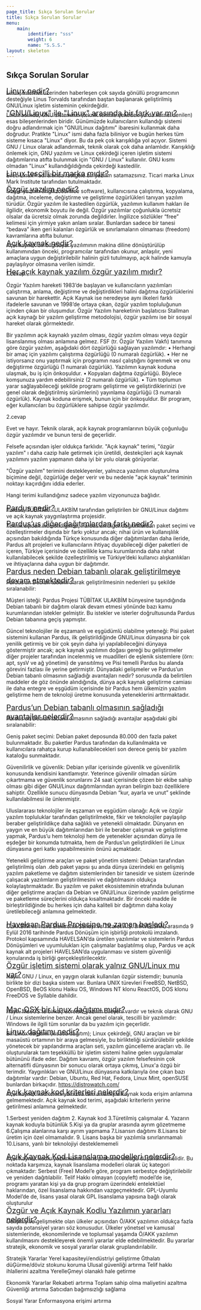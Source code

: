 ```yaml
---
page_title: Sıkça Sorulan Sorular
title: Sıkça Sorulan Sorular
menu:
    main:
        identifier: "sss"
        weight: 6
        name: "S.S.S."
layout: skeleton
---
```


<section id="content">
   <div class="container">
      <div class="row egitim-row" id="sss">
         <div class="col-12 mt-2 mb-4">
            <h2 class="mb-4 float-left">Sıkça Sorulan Sorular</h2>
         </div>
         <div class="col-12">
            <a href="#" class="collapsed d-block w-100 p-2 float-left mb-3 egitim-box" data-toggle="collapse" data-target="#s1">
                <span class="float-left mt-md-2 mt-0 pl-2 pb-2" style="font-size: 20px;">
                    Linux nedir?
                </span>
                <i class="feather-chevron-down fa-lg mr-3 float-right mt-3"></i>
            </a>
            <div class="collapse float-left w-100" style="margin-top:-1rem!important" id="s1" data-parent="#sss">
                <div class="card card-body mb-3">
                  Linux, Internet üzerinden haberleşen çok sayıda gönüllü programcının desteğiyle Linus Torvalds tarafından baştan başlanarak geliştirilmiş GNU/Linux işletim sisteminin çekirdeğidir.
                </div>
            </div>
         </div>
         <div class="col-12">
         <a href="#" class="collapsed d-block w-100 p-2 float-left mb-3 egitim-box" data-toggle="collapse" data-target="#s3">
             <span class="float-left mt-md-2 mt-0 pl-2 pb-2" style="font-size: 20px;">
               "GNU/Linux" ile "Linux" arasında bir fark var mı?
             </span>
             <i class="feather-chevron-down fa-lg mr-3 float-right mt-3"></i>
         </a>
         <div class="collapse float-left w-100" style="margin-top:-1rem!important" id="s3" data-parent="#sss">
             <div class="card card-body mb-3">
               Linux aslında, GNU sisteminin (teknik terimle çekirdek ya da kernel denilen) esas bileşenlerinden biridir. Günümüzde kullanıcıların kullandığı sistemi doğru adlandırmak için "GNU/Linux dağıtımı" ibaresini kullanmak daha doğrudur.
               Pratikte "Linux" ismi daha fazla biliniyor ve bugün herkes tüm sisteme kısaca "Linux" diyor. Bu da pek çok karışıklığa yol açıyor.
               Sistemi GNU / Linux olarak adlandırmak, teknik olarak çok daha anlamlıdır.
               Karışıklığı önlemek için, GNU yazılımı ve Linux çekirdeği içeren işletim sistemi dağıtımlarına atıfta bulunmak için "GNU / Linux" kullanılır. GNU kısmı olmadan "Linux" kullandığıldığında çekirdeği kastedilir.
             </div>
         </div>
         </div>
         <div class="col-12">
            <a href="#" class="collapsed d-block w-100 p-2 float-left mb-3 egitim-box" data-toggle="collapse" data-target="#s4">
                <span class="float-left mt-md-2 mt-0 pl-2 pb-2" style="font-size: 20px;">
                  Linux tescilli bir marka mıdır?
                </span>
                <i class="feather-chevron-down fa-lg mr-3 float-right mt-3"></i>
            </a>
            <div class="collapse float-left w-100" style="margin-top:-1rem!important" id="s4" data-parent="#sss">
                <div class="card card-body mb-3">
                  Evet. Linux® adı altında rastgele bir yazılım satamazsınız. Ticari marka Linux Mark Institute tarafından tutulmaktadır.
                </div>
            </div>
         </div>
         <div class="col-12">
            <a href="#" class="collapsed d-block w-100 p-2 float-left mb-3 egitim-box" data-toggle="collapse" data-target="#s5">
                <span class="float-left mt-md-2 mt-0 pl-2 pb-2" style="font-size: 20px;">
                  Özgür yazılım nedir?
                </span>
                <i class="feather-chevron-down fa-lg mr-3 float-right mt-3"></i>
            </a>
            <div class="collapse float-left w-100" style="margin-top:-1rem!important" id="s5" data-parent="#sss">
                <div class="card card-body mb-3">
                  Özgür yazılım (İngilizcesi free software), kullanıcısına çalıştırma, kopyalama, dağıtma, inceleme, değiştirme ve geliştirme özgürlükleri tanıyan yazılım türüdür. Özgür yazılım ile kastedilen özgürlük, yazılımın kullanım hakları ile ilgilidir, ekonomik boyutu ile değil. Özgür yazılımlar çoğunlukla ücretsiz olsalar da ücretsiz olmak zorunda değildirler. İngilizce sözlükler “free” kelimesi için yirmiye yakın anlam sıralar. Bunlardan sadece bir tanesi “bedava” iken geri kalanları özgürlük ve sınırlamaların olmaması (freedom) kavramlarına atıfta bulunur.
                </div>
            </div>
         </div>
         <div class="col-12">
            <a href="#" class="collapsed d-block w-100 p-2 float-left mb-3 egitim-box" data-toggle="collapse" data-target="#s6">
                <span class="float-left mt-md-2 mt-0 pl-2 pb-2" style="font-size: 20px;">
                  Açık kaynak nedir?
                </span>
                <i class="feather-chevron-down fa-lg mr-3 float-right mt-3"></i>
            </a>
            <div class="collapse float-left w-100" style="margin-top:-1rem!important" id="s6" data-parent="#sss">
                <div class="card card-body mb-3">
                  Açık kaynak bir bilgisayar yazılımının makina diline dönüştürülüp kullanımından önceki, programcılar tarafından okunur, anlaşılır, yeni amaçlara uygun değiştirilebilir halinin gizli tutulmayıp, açık halinde kamuyla paylaşılıyor olmasına verilen isimdir. 
                </div>
            </div>
         </div>
         <div class="col-12">
            <a href="#" class="collapsed d-block w-100 p-2 float-left mb-3 egitim-box" data-toggle="collapse" data-target="#s7">
                <span class="float-left mt-md-2 mt-0 pl-2 pb-2" style="font-size: 20px;">
                  Her açık kaynak yazılım özgür yazılım mıdır?
                </span>
                <i class="feather-chevron-down fa-lg mr-3 float-right mt-3"></i>
            </a>
            <div class="collapse float-left w-100" style="margin-top:-1rem!important" id="s7" data-parent="#sss">
                <div class="card card-body mb-3">
                  1.cevap

Özgür Yazılım hareketi 1983’de başlayan ve kullanıcıların yazılımları çalıştırma, anlama, değiştirme ve değiştirdikleri halini dağıtma özgürlüklerini savunan bir harekettir. Açık Kaynak ise neredeyse aynı ilkeleri farklı ifadelerle savunan ve 1998’de ortaya çıkan, özgür yazılım topluluğunun içinden çıkan bir oluşumdur. Özgür Yazılım hareketinin başlatıcısı Stallman açık kaynağı bir yazılım geliştirme metodolojisi, özgür yazılımı ise bir sosyal hareket olarak görmektedir.

Bir yazılımın açık kaynaklı yazılım olması, özgür yazılım olması veya özgür lisanslanmış olması anlamına gelmez. FSF (tr. Özgür Yazılım Vakfı) tanımına göre özgür yazılım, aşağıdaki dört özgürlüğü sağlayan yazılımdır:
    • Herhangi bir amaç için yazılımı çalıştırma özgürlüğü (0 numaralı özgürlük).
    • Her ne istiyorsanız onu yaptırmak için programın nasıl çalıştığını ögrenmek ve onu değiştirme özgürlüğü (1 numaralı özgürlük). Yazılımın kaynak koduna ulaşmak, bu iş için önkoşuldur.
    • Kopyaları dağıtma özgürlüğü. Böylece komşunuza yardım edebilirsiniz (2 numaralı özgürlük).
    • Tüm toplumun yarar sağlayabileceği şekilde programı geliştirme ve geliştirdiklerinizi (ve genel olarak değiştirilmiş sürümlerini) yayınlama özgürlüğü (3 numaralı özgürlük). Kaynak koduna erişmek, bunun için bir önkoşuldur.
Bir program, eğer kullanıcıları bu özgürlüklere sahipse özgür yazılımdır.


2.cevap

Evet ve hayır. Teknik olarak, açık kaynak programlarının büyük çoğunluğu özgür yazılımdır ve bunun tersi de geçerlidir.

Felsefe açısından işler oldukça farklıdır. "Açık kaynak" terimi, "özgür yazılım" ı daha cazip hale getirmek için üretildi, destekçileri açık kaynak yazılımını yazılım yapmanın daha iyi bir yolu olarak görüyorlar.

"Özgür yazılım" terimini destekleyenler, yalnızca yazılımın oluşturulma biçimine değil, özgürlüğe değer verir ve bu nedenle "açık kaynak" teriminin noktayı kaçırdığını iddia ederler.

Hangi terimi kullandığınız sadece yazılım vizyonunuza bağlıdır.
                </div>
            </div>
         </div>
         <div class="col-12">
            <a href="#" class="collapsed d-block w-100 p-2 float-left mb-3 egitim-box" data-toggle="collapse" data-target="#s15">
                <span class="float-left mt-md-2 mt-0 pl-2 pb-2" style="font-size: 20px;">
                  Pardus nedir?
                </span>
                <i class="feather-chevron-down fa-lg mr-3 float-right mt-3"></i>
            </a>
            <div class="collapse float-left w-100" style="margin-top:-1rem!important" id="s15" data-parent="#sss">
                <div class="card card-body mb-3">
                  Pardus, TÜBİTAK - ULAKBİM tarafından geliştirilen bir GNU/Linux dağıtımı ve açık kaynak yaygınlaştırma projesidir.
                </div>
            </div>
         </div>
         <div class="col-12">
            <a href="#" class="collapsed d-block w-100 p-2 float-left mb-3 egitim-box" data-toggle="collapse" data-target="#s16">
                <span class="float-left mt-md-2 mt-0 pl-2 pb-2" style="font-size: 20px;">
                  Pardus’us diğer dağıtımlardan farkı nedir? 
                </span>
                <i class="feather-chevron-down fa-lg mr-3 float-right mt-3"></i>
            </a>
            <div class="collapse float-left w-100" style="margin-top:-1rem!important" id="s16" data-parent="#sss">
                <div class="card card-body mb-3">
                  Teknik açıdan incelendiğinde, Pardus’un diğer dağıtımlardan paket seçimi ve özelleştirmeler dışında bir farkı yoktur ancak; nihai ürün ve kullanışlılık açısından bakıldığında Türkçe konusunda diğer dağıtımlardan daha ileride, Pardus alt projeleri ve kullanıcıların ihtiyaç duyabileceği diğer paketleri de içeren, Türkiye içerisinde ve özellikle kamu kurumlarında daha rahat kullanılabilecek şekilde özelleştirilmiş ve Türkiye’deki kullanıcı alışkanlıkları ve ihtiyaçlarına daha uygun bir dağıtımdır.
                </div>
            </div>
         </div>
         <div class="col-12">
            <a href="#" class="collapsed d-block w-100 p-2 float-left mb-3 egitim-box" data-toggle="collapse" data-target="#s17">
                <span class="float-left mt-md-2 mt-0 pl-2 pb-2" style="font-size: 20px;">
                  Pardus neden Debian tabanlı olarak geliştirilmeye devam etmektedir?
                </span>
                <i class="feather-chevron-down fa-lg mr-3 float-right mt-3"></i>
            </a>
            <div class="collapse float-left w-100" style="margin-top:-1rem!important" id="s17" data-parent="#sss">
                <div class="card card-body mb-3">
                  Pardus’un Debian tabanlı olarak geliştirilmesinin nedenleri şu şekilde sıralanabilir:


Müşteri isteği: Pardus Projesi TÜBİTAK ULAKBİM bünyesine taşındığında Debian tabanlı bir dağıtım olarak devam etmesi yönünde bazı kamu kurumlarından istekler gelmiştir. Bu istekler ve isterler doğrultusunda Pardus Debian tabanına geçiş yapmıştır.


Güncel teknolojiler ile eşzamanlı ve eşgüdümlü olabilme yeteneği: Pisi paket sistemini kullanan Pardus, ilk geliştirildiğinde GNU/Linux dünyasına bir çok yenilik getirmiş ve bir çok şeyin daha iyi yapılabileceğini dünyaya göstermiştir ancak; açık kaynak yazılımın doğası gereği bu geliştirmeler diğer projeler tarafından incelenmiş ve muadilleri de eşlenik sistemlere (örn: apt, sysV ve ağ yönetimi) de yansıtılmış ve Pisi temelli Pardus bu alanda görevini fazlası ile yerine getirmiştir. Dünyadaki gelişmeler ve Pardus’un Debian tabanlı olmasının sağladığı avantajları nedir? sorusunda da belirtilen maddeler de göz önünde alındığında, dünya açık kaynak geliştirme camiası ile daha entegre ve eşgüdüm içerisinde bir Pardus hem ülkemizin yazılım geliştirme hem de teknoloji üretme konusunda yeteneklerini arttırmaktadır.
                </div>
            </div>
         </div>
         <div class="col-12">
            <a href="#" class="collapsed d-block w-100 p-2 float-left mb-3 egitim-box" data-toggle="collapse" data-target="#s18">
                <span class="float-left mt-md-2 mt-0 pl-2 pb-2" style="font-size: 20px;">
                  Pardus’un Debian tabanlı olmasının sağladığı avantajlar nelerdir?
                </span>
                <i class="feather-chevron-down fa-lg mr-3 float-right mt-3"></i>
            </a>
            <div class="collapse float-left w-100" style="margin-top:-1rem!important" id="s18" data-parent="#sss">
                <div class="card card-body mb-3">
                  Pardus’un Debian tabanlı olmasının sağladığı avantajlar aşağıdaki gibi sıralanabilir:


Geniş paket seçimi: Debian paket deposunda 80.000 den fazla paket bulunmaktadır. Bu paketler Pardus tarafından da kullanılmakta ve kullanıcılara rahatça kurup kullanabilecekleri son derece geniş bir yazılım kataloğu sunmaktadır.


Güvenilirlik ve güvenlik: Debian yıllar içerisinde güvenlik ve güvenilirlik konusunda kendisini kanıtlamıştır. Yeterince güvenilir olmadan sürüm çıkartmama ve güvenlik sorunlarını 24 saat içerisinde çözen bir ekibe sahip olması gibi diğer GNU/Linux dağıtımlarından ayıran belirgin bazı özelliklere sahiptir. Özellikle sunucu dünyasında Debian “kur, ayarla ve unut” şeklinde kullanılabilmesi ile ünlenmiştir.


Uluslararası teknolojiler ile eşzaman ve eşgüdüm olanağı: Açık ve özgür yazılım topluluklar tarafından geliştirilmekte, fikir ve teknolojiler paylaşılıp beraber geliştirildikçe daha sağlıklı ve yetenekli olmaktadır. Dünyanın en yaygın ve en büyük dağıtımlarından biri ile beraber çalışmak ve geliştirme yapmak, Pardus’u hem teknoloji hem de yetenekler açısından dünya ile eşdeğer bir konumda tutmakta, hem de Pardus’un geliştirdikleri ile Linux dünyasına geri katkı yapabilmesinin önünü açmaktadır.


Yetenekli geliştirme araçları ve paket yönetim sistemi: Debian tarafından geliştirilmiş olan .deb paket yapısı şu anda dünya üzerindeki en gelişmiş yazılım paketleme ve dağıtım sistemlerinden bir tanesidir ve sistem üzerinde çalışacak yazılımların geliştirilmesini ve dağıtılmasını oldukça kolaylaştırmaktadır. Bu yazılım ve paket ekosisteminin etrafında bulunan diğer geliştirme araçları da Debian ve GNU/Linux üzerinde yazılım geliştirme ve paketleme süreçlerini oldukça kısaltmaktadır. Bir önceki madde ile birleştirildiğinde bu herkes için daha kaliteli bir dağıtımın daha kolay üretilebileceği anlamına gelmektedir.
                </div>
            </div>
         </div>
         <div class="col-12">
            <a href="#" class="collapsed d-block w-100 p-2 float-left mb-3 egitim-box" data-toggle="collapse" data-target="#s19">
                <span class="float-left mt-md-2 mt-0 pl-2 pb-2" style="font-size: 20px;">
                  Havelsan Pardus Projesine ne zaman başladı?
                </span>
                <i class="feather-chevron-down fa-lg mr-3 float-right mt-3"></i>
            </a>
            <div class="collapse float-left w-100" style="margin-top:-1rem!important" id="s19" data-parent="#sss">
                <div class="card card-body mb-3">
                  ULAKBİM ve Hava Elektronik Sanayi ve Ticaret A.Ş. (HAVELSAN) arasında 9 Eylül 2016 tarihinde Pardus Dönüşüm için işbirliği protokolü imzalandı. Protokol kapsamında HAVELSAN’da üretilen yazılımlar ve sistemlerin Pardus Dönüşümleri ve uyumlulukları için çalışmalar başlatılmış olup, Pardus ve açık kaynak alt projeleri HAVELSAN’da uygulanması ve sistem güvenliği konularında iş birliği gerçekleştirilecektir.
                </div>
            </div>
         </div>
         <div class="col-12">
            <a href="#" class="collapsed d-block w-100 p-2 float-left mb-3 egitim-box" data-toggle="collapse" data-target="#s8">
                <span class="float-left mt-md-2 mt-0 pl-2 pb-2" style="font-size: 20px;">
                  Özgür işletim sistemi olarak yalnız GNU/Linux mu var?
                </span>
                <i class="feather-chevron-down fa-lg mr-3 float-right mt-3"></i>
            </a>
            <div class="collapse float-left w-100" style="margin-top:-1rem!important" id="s8" data-parent="#sss">
                <div class="card card-body mb-3">
                  Hayır. GNU / Linux, en yaygın olarak kullanılan özgür sistemdir; bununla birlikte bir dizi başka sistem var.
Bunlara UNIX türevleri FreeBSD, NetBSD, OpenBSD, BeOS klonu Haiku OS, Windows NT klonu ReactOS, DOS klonu FreeDOS ve Syllable dahildir.
                </div>
            </div>
         </div>  
         <div class="col-12">
            <a href="#" class="collapsed d-block w-100 p-2 float-left mb-3 egitim-box" data-toggle="collapse" data-target="#s9">
                <span class="float-left mt-md-2 mt-0 pl-2 pb-2" style="font-size: 20px;">
                  Mac OSX bir Linux dağıtımı mıdır?
                </span>
                <i class="feather-chevron-down fa-lg mr-3 float-right mt-3"></i>
            </a>
            <div class="collapse float-left w-100" style="margin-top:-1rem!important" id="s9" data-parent="#sss">
                <div class="card card-body mb-3">
                  Hayır. MacOS'ta birkaç ücretsiz yazılım bileşeni vardır ve teknik olarak GNU / Linux sistemlerine benzer. Ancak genel olarak, tescilli bir yazılımdır: Windows ile ilgili tüm sorunlar da bu yazılım için geçerlidir.
                </div>
            </div>
         </div> 
         <div class="col-12">
            <a href="#" class="collapsed d-block w-100 p-2 float-left mb-3 egitim-box" data-toggle="collapse" data-target="#s10">
                <span class="float-left mt-md-2 mt-0 pl-2 pb-2" style="font-size: 20px;">
                  Linux dağıtımı nedir?
                </span>
                <i class="feather-chevron-down fa-lg mr-3 float-right mt-3"></i>
            </a>
            <div class="collapse float-left w-100" style="margin-top:-1rem!important" id="s10" data-parent="#sss">
                <div class="card card-body mb-3">
                  Bir Linux dağıtımı (kısaca dağıtım); Linux çekirdeği, GNU araçları ve bir masaüstü ortamının bir araya gelmesiyle, bu birlikteliği sürdürülebilir şekilde yönetecek bir yapılandırma araçları seti, yazılım güncelleme araçları vb. ile oluşturularak tam teşekküllü bir işletim sistemi haline gelen uygulamalar bütününü ifade eder.
Dağıtım kavramı, özgür yazılım felsefesinin çok alternatifli dünyasının bir sonucu olarak ortaya çıkmış, Linux'a özgü bir terimdir. Yaygınlıkları ve GNU/Linux dünyasına katkılarıyla öne çıkan bazı dağıtımlar vardır: Debian, Ubuntu, Red Hat, Fedora, Linux Mint, openSUSE bunlardan birkaçıdır.
https://distrowatch.com/ 
                </div>
            </div>
         </div>
         <div class="col-12">
            <a href="#" class="collapsed d-block w-100 p-2 float-left mb-3 egitim-box" data-toggle="collapse" data-target="#s11">
                <span class="float-left mt-md-2 mt-0 pl-2 pb-2" style="font-size: 20px;">
                  Açık kaynak kod kriterleri nelerdir?
                </span>
                <i class="feather-chevron-down fa-lg mr-3 float-right mt-3"></i>
            </a>
            <div class="collapse float-left w-100" style="margin-top:-1rem!important" id="s11" data-parent="#sss">
                <div class="card card-body mb-3">
                  Açık kaynak kod terimi yalnızca tam anlamıyla kaynak koda erişim anlamına gelmemektedir. Açık kaynak kod terimi, aşağıdaki kriterlerin yerine getirilmesi anlamına gelmektedir.

1.Serbest yeniden dağıtım 
2. Kaynak kod 
3.Türetilmiş çalışmalar 
4. Yazarın kaynak koduyla bütünlük 
5.Kişi ya da gruplar arasında ayrım gözetmeme 
6.Çalışma alanlarına karşı ayrım yapmama 
7.Lisansın dağıtımı 
8.Lisans bir üretim için özel olmamalıdır. 
9. Lisans başka bir yazılımla sınırlanmamalı
10.Lisans, yanlı bir teknolojiyi desteklememeli 
                </div>
            </div>
         </div>
         <div class="col-12">
            <a href="#" class="collapsed d-block w-100 p-2 float-left mb-3 egitim-box" data-toggle="collapse" data-target="#s12">
                <span class="float-left mt-md-2 mt-0 pl-2 pb-2" style="font-size: 20px;">
                  Açık Kaynak Kod Lisanslama modelleri nelerdir?
                </span>
                <i class="feather-chevron-down fa-lg mr-3 float-right mt-3"></i>
            </a>
            <div class="collapse float-left w-100" style="margin-top:-1rem!important" id="s12" data-parent="#sss">
                <div class="card card-body mb-3">
                  Açık Kaynak kodlu yazılımların lisans problemi olduğu düşünülmemelidir. Bu noktada karşımıza, kaynak lisanslama modelleri olarak üç kategori çıkmaktadır: 
Serbest (Free) Model’e göre, program serbestçe değiştirilebilir ve yeniden dağıtılabilir. 
Telif Hakkı olmayan (copyleft) model’de ise, programı yaratan kişi ya da grup program üzerindeki entelektüel haklarından, özel lisanslama hakkından vazgeçmektedir. 
GPL-Uyumlu Model’de de, lisans yasal olarak GPL lisanslama yapısına bağlı olarak oluşturulur
                </div>
            </div>
         </div>
         <div class="col-12">
            <a href="#" class="collapsed d-block w-100 p-2 float-left mb-3 egitim-box" data-toggle="collapse" data-target="#s14">
                <span class="float-left mt-md-2 mt-0 pl-2 pb-2" style="font-size: 20px;">
                  Özgür ve Açık Kaynak Kodlu Yazılımın yararları nelerdir? 
                </span>
                <i class="feather-chevron-down fa-lg mr-3 float-right mt-3"></i>
            </a>
            <div class="collapse float-left w-100" style="margin-top:-1rem!important" id="s14" data-parent="#sss">
                <div class="card card-body mb-3">
                  Gelişmiş ve gelişmekte olan ülkeler açısından Ö/AKK yazılımın oldukça fazla sayıda potansiyel yararı söz konusudur. Ülkeler yönetsel ve kamusal sistemlerinde, ekonomilerinde ve toplumsal yaşamda Ö/AKK yazılımın kullanılmasını destekleyerek önemli yararlar elde edebilmektedir. Bu yararlar stratejik, ekonomik ve sosyal yararlar olarak gruplandırılabilir.


Stratejik Yararlar
Yerel kapasiteyi/endüstriyi geliştirme
Ġthalatı düĢürme/döviz stokunu koruma
Ulusal güvenliği artırma
Telif hakkı ihlallerini azaltma
YerelleĢmeyi olanaklı hale getirme


Ekonomik Yararlar
Rekabeti artırma
Toplam sahip olma maliyetini azaltma
Güvenliği artırma
Satıcıdan bağımsızlığı sağlama


Sosyal Yarar 
Enformasyona erişimi artırma
                </div>
            </div>
         </div>
      </div>
   </div>
</section>
